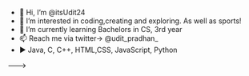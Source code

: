 - 👋 Hi, I’m @itsUdit24
- 👀 I’m interested in coding,creating and exploring. As well as sports! 
- 🌱 I’m currently learning Bachelors in CS, 3rd year
- 📫 Reach me via twitter-> @udit_pradhan_
- ▶️ Java, C, C++, HTML,CSS, JavaScript, Python

--->
